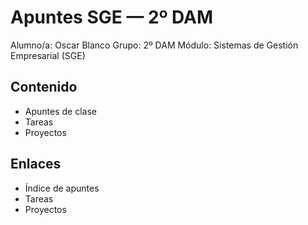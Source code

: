 # Apuntes SGE — 2º DAM
Alumno/a: Oscar Blanco
Grupo: 2º DAM
Módulo: Sistemas de Gestión Empresarial (SGE)
## Contenido
- Apuntes de clase
- Tareas
- Proyectos
## Enlaces
- Índice de apuntes
- Tareas
- Proyectos
